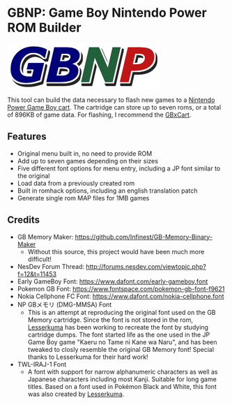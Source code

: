 # GBNP: Game Boy Nintendo Power ROM Builder

![GBNP logo](img/gbnp.png)

This tool can build the data necessary to flash new games to a [Nintendo Power Game Boy cart](https://en.wikipedia.org/wiki/Nintendo_Power_(cartridge)). The cartridge can store up to seven roms, or a total of 896KB of game data. For flashing, I recommend the [GBxCart](https://www.gbxcart.com/).

## Features
- Original menu built in, no need to provide ROM
- Add up to seven games depending on their sizes
- Five different font options for menu entry, including a JP font similar to the original
- Load data from a previously created rom
- Built in romhack options, including an english translation patch
- Generate single rom MAP files for 1MB games

## Credits
- GB Memory Maker: https://github.com/Infinest/GB-Memory-Binary-Maker
  - Without this source, this project would have been much more difficult!
- NesDev Forum Thread: http://forums.nesdev.com/viewtopic.php?f=12&t=11453
- Early GameBoy Font: https://www.dafont.com/early-gameboy.font
- Pokemon GB Font: https://www.fontspace.com/pokemon-gb-font-f9621
- Nokia Cellphone FC Font: https://www.dafont.com/nokia-cellphone.font
- NP GBメモリ (DMG-MMSA) Font
  - This is an attempt at reproducing the original font used on the GB Memory cartridge. Since the font is not stored in the rom, [Lesserkuma](https://github.com/lesserkuma) has been working to recreate the font by studying cartridge dumps. The font started life as the one used in the JP Game Boy game "Kaeru no Tame ni Kane wa Naru", and has been tweaked to closly resemble the original GB Memory font! Special thanks to Lesserkuma for their hard work!
- TWL-IRAJ-1 Font
  - A font with support for narrow alphanumeric characters as well as Japanese characters including most Kanji. Suitable for long game titles. Based on a font used in Pokémon Black and White, this font was also created by [Lesserkuma](https://github.com/lesserkuma).
